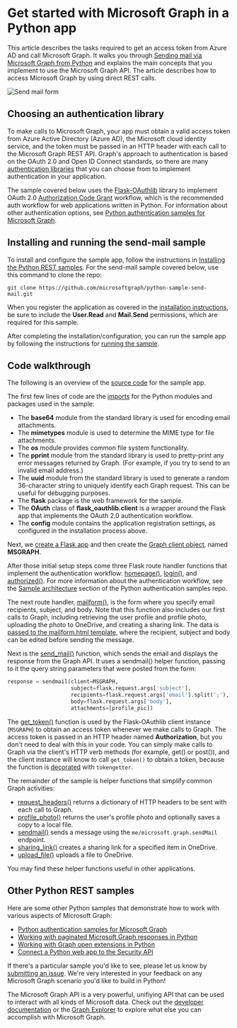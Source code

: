 # Get started with Microsoft Graph in a Python app 

This article describes the tasks required to get an access token from Azure AD and call Microsoft Graph. It walks you through [Sending mail via Microsoft Graph from Python](https://github.com/microsoftgraph/python-sample-send-mail) and explains the main concepts that you implement to use the Microsoft Graph API. The article describes how to access Microsoft Graph by using direct REST calls.

![Send mail form](https://raw.githubusercontent.com/microsoftgraph/python-sample-send-mail/master/static/images/sendmail.png)

## Choosing an authentication library

To make calls to Microsoft Graph, your app must obtain a valid access token from Azure Active Directory (Azure AD), the Microsoft cloud identity service, and the token must be passed in an HTTP header with each call to the Microsoft Graph REST API. Graph's approach to authentication is based on the OAuth 2.0 and Open ID Connect standards, so there are many [authentication libraries](https://docs.microsoft.com/en-us/azure/active-directory/develop/active-directory-v2-libraries) that you can choose from to implement authentication in your application.

The sample covered below uses the [Flask-OAuthlib](https://flask-oauthlib.readthedocs.io/en/latest/) library to implement OAuth 2.0 [Authorization Code Grant](https://tools.ietf.org/html/rfc6749#section-4.1) workflow, which is the recommended auth workflow for web applications written in Python. For information about other authentication options, see [Python authentication samples for Microsoft Graph](https://github.com/microsoftgraph/python-sample-auth).

## Installing and running the send-mail sample

To install and configure the sample app, follow the instructions in [Installing the Python REST samples](https://github.com/microsoftgraph/python-sample-auth/blob/master/installation.md). For the send-mail sample covered below, use this command to clone the repo:

```git clone https://github.com/microsoftgraph/python-sample-send-mail.git```

When you register the application as covered in the [installation instructions](https://github.com/microsoftgraph/python-sample-auth/blob/master/installation.md), be sure to include the **User.Read** and **Mail.Send** permissions, which are required for this sample.

After completing the installation/configuration, you can run the sample app by following the instructions for [running the sample](https://github.com/microsoftgraph/python-sample-send-mail#running-the-sample).

## Code walkthrough

The following is an overview of the [source code](https://github.com/microsoftgraph/python-sample-send-mail/blob/master/sample.py) for the sample app.

The first few lines of code are the [imports](https://github.com/microsoftgraph/python-sample-send-mail/blob/master/sample.py#L4-L32) for the Python modules and packages used in the sample:

* The **base64** module from the standard library is used for encoding email attachments.
* The **mimetypes** module is used to determine the MIME type for file attachments.
* The **os** module provides common file system functionality.
* The **pprint** module from the standard library is used to pretty-print any error messages returned by Graph. (For example, if you try to send to an invalid email address.)
* The **uuid** module from the standard library is used to generate a random 36-character string to uniquely identify each Graph request. This can be useful for debugging purposes.
* The **flask** package is the web framework for the sample.
* The **OAuth** class of **flask_oauthlib.client** is a wrapper around the Flask app that implements the OAuth 2.0 authentication workflow.
* The **config** module contains the application registration settings, as configured in the installation process above.

Next, we [create a Flask app](https://github.com/microsoftgraph/python-sample-send-mail/blob/master/sample.py#L15-L17) and then create the [Graph client object](https://github.com/microsoftgraph/python-sample-send-mail/blob/master/sample.py#L19-L28), named **MSGRAPH**.

After those initial setup steps come three Flask route handler functions that implement the authentication workflow: [homepage()](https://github.com/microsoftgraph/python-sample-send-mail/blob/master/sample.py#L30-L33), [login()](https://github.com/microsoftgraph/python-sample-send-mail/blob/master/sample.py#L35-L39), and [authorized()](https://github.com/microsoftgraph/python-sample-send-mail/blob/master/sample.py#L41-L48). For more information about the authentication workflow, see the [Sample architecture](https://github.com/microsoftgraph/python-sample-auth#sample-architecture) section of the Python authentication samples repo.

The next route handler, [mailform()](https://github.com/microsoftgraph/python-sample-send-mail/blob/master/sample.py#L50-L83), is the form where you specify email recipients, subject, and body. Note that this function also includes our first calls to Graph, including retrieving the user profile and profile photo, uploading the photo to OneDrive, and creating a sharing link. The data is [passed to the mailform.html template](https://github.com/microsoftgraph/python-sample-send-mail/blob/master/sample.py#L77-L83), where the recipient, subject and body can be edited before sending the message. 

Next is the [send_mail()](https://github.com/microsoftgraph/python-sample-send-mail/blob/master/sample.py#L85-L107) function, which sends the email and displays the response from the Graph API. It uses a sendmail() helper function, passing to it the query string parameters that were posted from the form:

```python
response = sendmail(client=MSGRAPH,
                    subject=flask.request.args['subject'],
                    recipients=flask.request.args['email'].split(';'),
                    body=flask.request.args['body'],
                    attachments=[profile_pic])
```

The [get_token()](https://github.com/microsoftgraph/python-sample-send-mail/blob/master/sample.py#L109-L123) function is used by the Flask-OAuthlib client instance (```MSGRAPH```) to obtain an access token whenever we make calls to Graph. The access token is passed in an HTTP header named **Authorization**, but you don't need to deal with this in your code. You can simply make calls to Graph via the client's HTTP verb methods (for example, get() or post()), and the client instance will know to call ```get_token()``` to obtain a token, because the function is [decorated](https://github.com/microsoftgraph/python-sample-send-mail/blob/master/sample.py#L109-L109) with ```tokengetter```.

The remainder of the sample is helper functions that simplify common Graph activities:

* [request_headers()](https://github.com/microsoftgraph/python-sample-send-mail/blob/master/sample.py#L114-L123) returns a dictionary of HTTP headers to be sent with each call to Graph.
* [profile_photo()](https://github.com/microsoftgraph/python-sample-send-mail/blob/master/sample.py#L125-L154) returns the user's profile photo and optionally saves a copy to a local file.
* [sendmail()](https://github.com/microsoftgraph/python-sample-send-mail/blob/master/sample.py#L156-L202) sends a message using the ```me/microsoft.graph.sendMail``` endpoint.
* [sharing_link()](https://github.com/microsoftgraph/python-sample-send-mail/blob/master/sample.py#L204-L221) creates a sharing link for a specified item in OneDrive.
* [upload_file()](https://github.com/microsoftgraph/python-sample-send-mail/blob/master/sample.py#L223-L255) uploads a file to OneDrive.

You may find these helper functions useful in other applications.

## Other Python REST samples

Here are some other Python samples that demonstrate how to work with various aspects of Microsoft Graph:

* [Python authentication samples for Microsoft Graph](https://github.com/microsoftgraph/python-sample-auth)
* [Working with paginated Microsoft Graph responses in Python](https://github.com/microsoftgraph/python-sample-pagination)
* [Working with Graph open extensions in Python](https://github.com/microsoftgraph/python-sample-open-extensions)
* [Connect a Python web app to the Security API](https://github.com/microsoftgraph/python-security-rest-sample)

If there's a particular sample you'd like to see, please let us know by [submitting an issue](https://github.com/microsoftgraph/python-sample-auth/issues). We're very interested in your feedback on any Microsoft Graph scenario you'd like to build in Python!

The Microsoft Graph API is a very powerful, unifiying API that can be used to interact with all kinds of Microsoft data. Check out the [developer documentation](overview.md) or the [Graph Explorer](https://developer.microsoft.com/graph/graph-explorer) to explore what else you can accomplish with Microsoft Graph.
